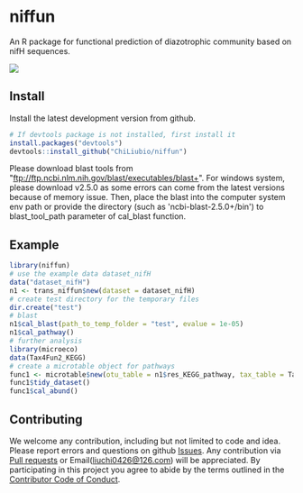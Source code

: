 # niffun
An R package for functional prediction of diazotrophic community based on nifH sequences.

![](https://img.shields.io/badge/Test-0.0.1-red.svg)

## Install

Install the latest development version from github.

```r
# If devtools package is not installed, first install it
install.packages("devtools")
devtools::install_github("ChiLiubio/niffun")
```

Please download blast tools from "ftp://ftp.ncbi.nlm.nih.gov/blast/executables/blast+". 
For windows system, please download v2.5.0 as some errors can come from the latest versions because of memory issue. 
Then, place the blast into the computer system env path or provide the directory (such as 'ncbi-blast-2.5.0+/bin') to blast_tool_path parameter of cal_blast function.

## Example

```r
library(niffun)
# use the example data dataset_nifH
data("dataset_nifH")
n1 <- trans_niffun$new(dataset = dataset_nifH)
# create test directory for the temporary files
dir.create("test")
# blast
n1$cal_blast(path_to_temp_folder = "test", evalue = 1e-05)
n1$cal_pathway()
# further analysis
library(microeco)
data(Tax4Fun2_KEGG)
# create a microtable object for pathways
func1 <- microtable$new(otu_table = n1$res_KEGG_pathway, tax_table = Tax4Fun2_KEGG$ptw_desc, sample_table = dataset_nifH$sample_table)
func1$tidy_dataset()
func1$cal_abund()
```


## Contributing

We welcome any contribution, including but not limited to code and idea.
Please report errors and questions on github [Issues](https://github.com/ChiLiubio/niffun/issues).
Any contribution via [Pull requests](https://github.com/ChiLiubio/niffun/pulls) or Email(liuchi0426@126.com) will be appreciated.
By participating in this project you agree to abide by the terms outlined in the [Contributor Code of Conduct](CODE_OF_CONDUCT.md).

